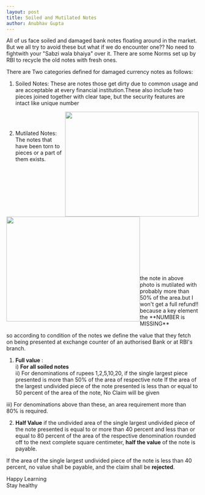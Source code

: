 ```yaml
---
layout: post
title: Soiled and Mutilated Notes 
author: Anubhav Gupta
---
```

<style>
   header{
      
     background-color: rgba(249, 241 ,241 , 0.7);
         font-weight: bolder;
         font-size: larger;
         font-family: fantasy;
        }
      </style>


All of us face soiled and damaged bank notes floating around in the market. But we all try to avoid these but what if we do encounter one?? No need to fightwith your "Sabzi wala bhaiya" over it. There are some Norms set up by RBI to recycle the old notes with fresh ones.<br/>

There are Two categories defined for damaged currency notes as follows:<br/>
1. Soiled Notes: These are notes those get dirty due to common usage and are acceptable at every financial institution.These also include two pieces joined together with clear tape, but the security features are intact like unique number<br/>

<img style="float:right" src="https://i.postimg.cc/T3P6sqwv/Whats-App-Image-2020-05-08-at-00-05-44.jpg" height="275" width="350"><br/><br/>

2. Mutilated Notes: The notes that have been torn to pieces or a part of them exists.<br/><br/><br/><br/>

<img style="float:left" src="https://i.postimg.cc/6p1Xx222/Whats-App-Image-2020-05-08-at-00-05-44-1.jpg" height="275" width="350">
<br/><br/><br/><br/><br/><br/><br/><br/><br/><br/><br/><br/><br/>
the note in above photo is mutilated with probably more than 50% of the area.but I won't get a full refund!! because a key element the **NUMBER is MISSING**

so according to condition of the notes we define the value that they fetch on being presented at exchange counter of an authorised Bank or at RBI's branch.

1. **Full value** :<br/>
  i) **For all soiled notes**<br/>
  ii) For denominations of rupees 1,2,5,10,20, if the single largest piece presented is more than 50% of the area of respective note  If the area of the largest undivided piece of the note presented is less than or equal to 50 percent of the area of the note, No Claim will be given<br/>

  iii) For denominations above than these, an area requirement more than 80% is required.<br/>

2. **Half Value** 
 if the undivided area of the single largest undivided piece of the note presented is equal to or more than 40 percent and less than or equal to 80 percent of the area of the respective denomination rounded off to the next complete square centimeter, **half the value** of the note is payable.<br/>

 If the area of the single largest undivided piece of the note is less than 40 percent, no value shall be payable, and the claim shall be **rejected**.  <br/>

Happy Learning <br/>
Stay healthy
<br/>